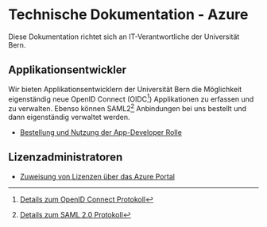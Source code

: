 # Technische Dokumentation - Azure

Diese Dokumentation richtet sich an IT-Verantwortliche der Universität Bern.

## Applikationsentwickler

Wir bieten Applikationsentwicklern der Universität Bern die Möglichkeit eigenständig neue OpenID Connect (OIDC[^1]) Applikationen zu erfassen und zu verwalten.
Ebenso können SAML2[^2] Anbindungen bei uns bestellt und dann eigenständig verwaltet werden.

- [Bestellung und Nutzung der App-Developer Rolle](./appdev/appdev-role.md)


## Lizenzadministratoren

- [Zuweisung von Lizenzen über das Azure Portal](./licensing/assign-license-azp.md)

[^1]: [Details zum OpenID Connect Protokoll](https://docs.microsoft.com/en-us/azure/active-directory/develop/v2-protocols-oidc)
[^2]: [Details zum SAML 2.0 Protokoll](https://docs.microsoft.com/en-us/azure/active-directory/develop/single-sign-on-saml-protocol)